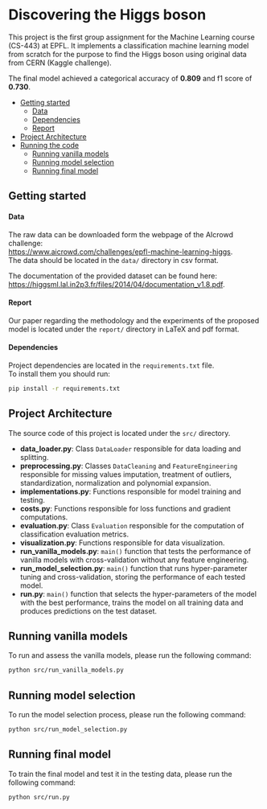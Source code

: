 # Discovering the Higgs boson

This project is the first group assignment for the Machine Learning course (CS-443) at EPFL. 
It implements a classification machine learning model from scratch 
for the purpose to find the Higgs boson using original data from CERN (Kaggle challenge).

The final model achieved a categorical accuracy of **0.809** and f1 score of **0.730**.

* [Getting started](#getting-started)
    * [Data](#data)
    * [Dependencies](#dependencies)
    * [Report](#report)
* [Project Architecture](#project-architecture)
* [Running the code](#running-the-code)
    * [Running vanilla models](#running-vanilla-models)
    * [Running model selection](#running-model-selection)
    * [Running final model](#running-final-model)


## Getting started
#### Data
The raw data can be downloaded form the webpage of the AIcrowd challenge: \
https://www.aicrowd.com/challenges/epfl-machine-learning-higgs. \
The data should be located in the `data/` directory in csv format.

The documentation of the provided dataset can be found here: \
https://higgsml.lal.in2p3.fr/files/2014/04/documentation_v1.8.pdf.


#### Report
Our paper regarding the methodology and the experiments of the proposed model 
is located under the `report/` directory in LaTeX and pdf format. 

#### Dependencies
Project dependencies are located in the `requirements.txt` file. \
To install them you should run:
```bash
pip install -r requirements.txt
```

## Project Architecture
The source code of this project is located under the `src/` directory. 

* **data_loader.py**: Class `DataLoader` responsible for data loading and splitting. 
* **preprocessing.py**:  Classes `DataCleaning` and `FeatureEngineering` responsible for missing values imputation, 
treatment of outliers, standardization, normalization and polynomial expansion.
* **implementations.py**: Functions responsible for model training and testing. 
* **costs.py**: Functions responsible for loss functions and gradient computations.
* **evaluation.py**: Class `Evaluation` responsible for the computation of classification evaluation metrics. 
* **visualization.py**: Functions responsible for data visualization.
* **run_vanilla_models.py**: `main()` function that tests the performance of vanilla models with cross-validation 
without any feature engineering.
* **run_model_selection.py**: `main()` function that runs hyper-parameter tuning and cross-validation, 
storing the performance of each tested model. 
* **run.py**: `main()` function that selects the hyper-parameters of the model with the best performance, 
trains the model on all training data and produces predictions on the test dataset.


## Running vanilla models
To run and assess the vanilla models, please run the following command:
```bash
python src/run_vanilla_models.py
```

## Running model selection
To run the model selection process, please run the following command:
```bash
python src/run_model_selection.py
```

## Running final model
To train the final model and test it in the testing data, please run the following command:
```bash
python src/run.py
```




